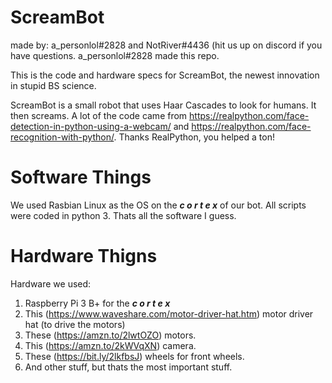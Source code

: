 # ScreamBot

made by: a_personlol#2828 and NotRiver#4436 (hit us up on discord if you have questions. a_personlol#2828 made this repo.

This is the code and hardware specs for ScreamBot, the newest innovation in stupid BS science.

ScreamBot is a small robot that uses Haar Cascades to look for humans. It then screams. A lot of the code came from https://realpython.com/face-detection-in-python-using-a-webcam/ and https://realpython.com/face-recognition-with-python/. Thanks RealPython, you helped a ton!

# Software Things
We used Rasbian Linux as the OS on the ***c o r t e x*** of our bot. All scripts were coded in python 3. Thats all the software I guess.

# Hardware Thigns
Hardware we used:

1. Raspberry Pi 3 B+ for the ***c o r t e x***
2. This (https://www.waveshare.com/motor-driver-hat.htm) motor driver hat (to drive the motors)
3. These (https://amzn.to/2lwtOZO) motors.
4. This (https://amzn.to/2kWVqXN) camera.
5. These (https://bit.ly/2lkfbsJ) wheels for front wheels.
6. And other stuff, but thats the most important stuff.
